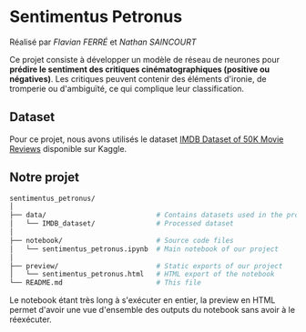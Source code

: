 # Sentimentus Petronus
Réalisé par *Flavian FERRÉ* et *Nathan SAINCOURT*  

Ce projet consiste à développer un modèle de réseau de neurones pour **prédire le sentiment des critiques cinématographiques (positive ou négatives)**. Les critiques peuvent contenir des éléments d'ironie, de tromperie ou d'ambiguïté, ce qui complique leur classification.

## Dataset

Pour ce projet, nous avons utilisés le dataset [IMDB Dataset of 50K Movie Reviews](https://www.kaggle.com/datasets/lakshmi25npathi/imdb-dataset-of-50k-movie-reviews/data) disponible sur Kaggle.

## Notre projet

```bash
sentimentus_petronus/
│
├── data/                           # Contains datasets used in the project
│   └── IMDB_dataset/               # Processed dataset
│
├── notebook/                       # Source code files
│   └── sentimentus_petronus.ipynb  # Main notebook of our project
│
├── preview/                        # Static exports of our project
│   └── sentimentus_petronus.html   # HTML export of the notebook
└── README.md                       # This file
```

Le notebook étant très long à s'exécuter en entier, la preview en HTML permet d'avoir une vue d'ensemble des outputs du notebook sans avoir à le réexécuter.